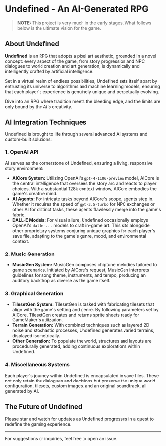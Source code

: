 # Undefined - An AI-Generated RPG

> **NOTE:** This project is very much in the early stages. What follows below is the ultimate vision for the game.

## About Undefined

**Undefined** is an RPG that adopts a pixel art aesthetic, grounded in a novel concept: every aspect of the game, from story progression and NPC dialogues to world creation and art generation, is dynamically and intelligently crafted by artificial intelligence.

Set in a virtual realm of endless possibilities, Undefined sets itself apart by entrusting its universe to algorithms and machine learning models, ensuring that each player's experience is genuinely unique and perpetually evolving.

Dive into an RPG where tradition meets the bleeding edge, and the limits are only bound by the *AI's* creativity.

## AI Integration Techniques

Undefined is brought to life through several advanced AI systems and custom-built solutions:

### 1. OpenAI API

AI serves as the cornerstone of Undefined, ensuring a living, responsive story environment:

- **AICore System:** Utilizing OpenAI's `gpt-4-1106-preview` model, AICore is the central intelligence that oversees the story arc and reacts to player choices. With a substantial 128k context window, AICore embodies the game's creative mind.
- **AI Agents:** For intricate tasks beyond AICore's scope, agents step in. Whether it requires the speed of `gpt-3.5-turbo` for NPC exchanges or other AI for distinct tasks, these agents flawlessly merge into the game's fabric.
- **DALL-E Models:** For visual allure, Undefined occasionally employs OpenAI's `dalle-...` models to craft in-game art. This sits alongside other proprietary systems conjuring unique graphics for each player's save file, adapting to the game's genre, mood, and environmental context.

### 2. Music Generation

- **MusicGen System:** MusicGen composes chiptune melodies tailored to game scenarios. Initiated by AICore's request, MusicGen interprets guidelines for song theme, instruments, and tempo, producing an auditory backdrop as diverse as the game itself.

### 3. Graphical Generation

- **TilesetGen System:** TilesetGen is tasked with fabricating tilesets that align with the game's setting and genre. By following parameters set by AICore, TilesetGen creates and returns sprite sheets ready for GameMaker's utilization.
- **Terrain Generation:** With combined techniques such as layered 2D noise and stochastic processes, Undefined generates varied terrains, displayed isometrically.
- **Other Generation:** To populate the world, structures and layouts are procedurally generated, adding continuous explorations within Undefined.

### 4. Miscellaneous Systems

Each player's journey within Undefined is encapsulated in save files. These not only retain the dialogues and decisions but preserve the unique world configuration, tilesets, custom images, and an original soundtrack, all generated by AI.

## The Future of Undefined

Please star and watch for updates as Undefined progresses in a quest to redefine the gaming experience.

---

For suggestions or inquiries, feel free to open an issue.
